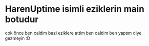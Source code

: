 # HarenUptime isimli eziklerin main botudur
cok önce ben caldim bazi eziklere attim
ben caldim ben yaptım diye gezmeyin :D
